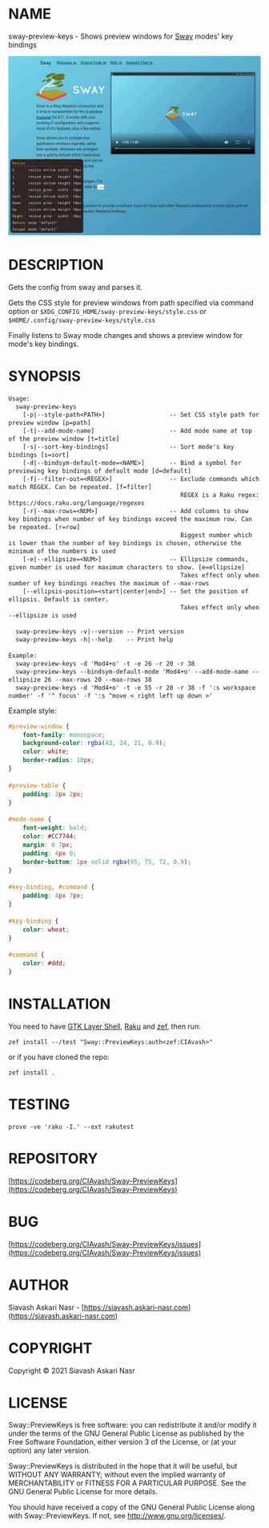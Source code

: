 NAME
====

sway-preview-keys - Shows preview windows for [Sway](https://swaywm.org/) modes' key bindings

![screenshot of sway-preview-keys](screenshots/sway-preview-keys.png)

DESCRIPTION
===========

Gets the config from sway and parses it.

Gets the CSS style for preview windows from path specified via command option or `$XDG_CONFIG_HOME/sway-preview-keys/style.css` or `$HOME/.config/sway-preview-keys/style.css`

Finally listens to Sway mode changes and shows a preview window for mode's key bindings.

SYNOPSIS
========

    Usage:
      sway-preview-keys
        [-p|--style-path<PATH>]                  -- Set CSS style path for preview window [p=path]
        [-t|--add-mode-name]                     -- Add mode name at top of the preview window [t=title]
        [-s|--sort-key-bindings]                 -- Sort mode's key bindings [s=sort]
        [-d|--bindsym-default-mode=<NAME>]       -- Bind a symbol for previewing key bindings of default mode [d=default]
        [-f|--filter-out=<REGEX>]                -- Exclude commands which match REGEX. Can be repeated. [f=filter]
                                                    REGEX is a Raku regex: https://docs.raku.org/language/regexes
        [-r|--max-rows=<NUM>]                    -- Add columns to show key bindings when number of key bindings exceed the maximum row. Can be repeated. [r=row]
                                                    Biggest number which is lower than the number of key bindings is chosen, otherwise the minimum of the numbers is used
        [-e|--ellipsize=<NUM>]                   -- Ellipsize commands, given number is used for maximum characters to show. [e=ellipsize]
                                                    Takes effect only when number of key bindings reaches the maximum of --max-rows
        [--ellipsis-position=<start|center|end>] -- Set the position of ellipsis. Default is center.
                                                    Takes effect only when --ellipsize is used

      sway-preview-keys -v|--version -- Print version
      sway-preview-keys -h|--help    -- Print help

    Example:
      sway-preview-keys -d 'Mod4+o' -t -e 26 -r 20 -r 38
      sway-preview-keys --bindsym-default-mode 'Mod4+o' --add-mode-name --ellipsize 26 --max-rows 20 --max-rows 38
      sway-preview-keys -d 'Mod4+o' -t -e 55 -r 20 -r 38 -f ':s workspace number' -f '^ focus' -f ':s ^move < right left up down >'

Example style:

```css
#preview-window {
    font-family: monospace;
    background-color: rgba(43, 24, 21, 0.9);
    color: white;
    border-radius: 10px;
}

#preview-table {
    padding: 2px 2px;
}

#mode-name {
    font-weight: bold;
    color: #CC7744;
    margin: 0 7px;
    padding: 4px 0;
    border-bottom: 1px solid rgba(95, 75, 72, 0.9);
}

#key-binding, #command {
    padding: 4px 7px;
}

#key-binding {
    color: wheat;
}

#command {
    color: #ddd;
}
```

INSTALLATION
============

You need to have [GTK Layer Shell](https://github.com/wmww/gtk-layer-shell), [Raku](https://www.raku-lang.ir/en) and [zef](https://github.com/ugexe/zef), then run:

```console
zef install --/test "Sway::PreviewKeys:auth<zef:CIAvash>"
```

or if you have cloned the repo:

```console
zef install .
```

TESTING
=======

```console
prove -ve 'raku -I.' --ext rakutest
```

REPOSITORY
==========

[https://codeberg.org/CIAvash/Sway-PreviewKeys](https://codeberg.org/CIAvash/Sway-PreviewKeys)

BUG
===

[https://codeberg.org/CIAvash/Sway-PreviewKeys/issues](https://codeberg.org/CIAvash/Sway-PreviewKeys/issues)

AUTHOR
======

Siavash Askari Nasr - [https://siavash.askari-nasr.com](https://siavash.askari-nasr.com)

COPYRIGHT
=========

Copyright © 2021 Siavash Askari Nasr

LICENSE
=======

Sway::PreviewKeys is free software: you can redistribute it and/or modify it under the terms of the GNU General Public License as published by the Free Software Foundation, either version 3 of the License, or (at your option) any later version.

Sway::PreviewKeys is distributed in the hope that it will be useful, but WITHOUT ANY WARRANTY; without even the implied warranty of MERCHANTABILITY or FITNESS FOR A PARTICULAR PURPOSE. See the GNU General Public License for more details.

You should have received a copy of the GNU General Public License along with Sway::PreviewKeys. If not, see <http://www.gnu.org/licenses/>.

